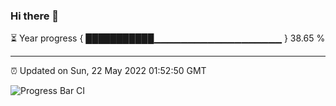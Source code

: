 ### Hi there 👋

⏳ Year progress { ███████████▁▁▁▁▁▁▁▁▁▁▁▁▁▁▁▁▁▁▁ } 38.65 %

---

⏰ Updated on Sun, 22 May 2022 01:52:50 GMT

![Progress Bar CI](https://github.com/ZhaoGui/ZhaoGui/workflows/Progress%20Bar%20CI/badge.svg)
